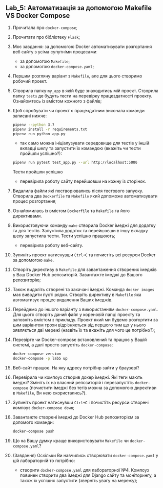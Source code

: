 ## Lab_5: Автоматизація за допомогою Makefile VS Docker Compose

1. Прочитала про `docker-compose`;
2. Прочитати про бібліотеку `Flask`; 
3. Моє завдання: за допомогою Docker автоматизувати розгортання веб сайту з усіма супутніми процесами:
    - за допомогою `Makefile`;
    - за допомогою `docker-compose.yaml`;
4. Першим розгляну варіант з `Makefile`, але для цього створимо робочий проект. 
5. Створила папку `my_app` в якій буде знаходитись мій проект. Створила папку `tests` де будуть тести на перевірку працездатності проекту. Ознайомтесь із вмістом кожного з файлів;
6. Щоб спробувати чи проект є працездатним виконала команди записані нижче:
    ```bash
    pipenv --python 3.7
    pipenv install -r requirements.txt
    pipenv run python app.py
    ```
    - так само можна ініціалузувати середовище для тестів у іншій вкладці шелу та запустити їх командою (вкажіть чи тести пройшли успішно?):
    ```bash
    pipenv run pytest test_app.py --url http://localhost:5000
    ```
   Тести пройшли успішно
    - перевірила роботу сайту перейшовши на кожну із сторінок.    
7. Видалила файли які постворювались після тестового запуску. Створила два `Dockerfile` та `Makefile` який допоможе автоматизувати процес розгортання;
8. Ознайомилась із вмістом `Dockerfile` та `Makefile` та його директивами.



9. Використовуючи команду `make` створила Docker імеджі для додатку та для тестів. Запустила додаток та перейшовши в іншу вкладку шелу запустила тести.
    Тести успішно працюють;
    - перевірила роботу веб-сайту.
    
    
    
10. Зупиніть проект натиснувши `Ctrl+C` та почистіть всі ресурси Docker за допомогою `make`.
11. Створіть директиву в `Makefile` для завантаження створених імеджів у Ваш Docker Hub репозиторій. Завантажте імеджі до Вашого репозиторію;
12. Також видаліть створені та закачані імеджі. Команда `docker images` має виводити пусті рядки. Створіть директиву в `Makefile` яка автоматизує процес видалення Ваших імеджів.
13. Перейдемо до іншого варіанту з використанням `docker-compose.yaml`. Для цього створіть даний файл у кореновій папці проекту та заповніть вмістом з прикладу. Проект який ми будемо розгортити за цим варіантом трохи відрізняється від першого тим що у нього зявляється дві мережі (назвіть їх та вкажіть для чого це потрібно?);
14. Перевірте чи Docker-compose встановлений та працює у Вашій системі, а далі просто запустіть `docker-compose`;  
    ```bash
    docker-compose version
    docker-compose -p lab5 up
    ```
15. Веб-сайт працює. На яку адресу потрібнр зайти у браузері?
16. Перевірила чи компоуз створив докер імеджі. Які теги мають імеджі? Змініть їх на власний репозиторій і перезапустіть `docker-compose` (почистити імеджі без тегів можна за допомогою директиви в `Makefile`, Ви нею скористались?).
17. Зупиніть проект натиснувши `Ctrl+C` і почистіть ресурси створені компоуз `docker-compose down`;
18. Завантажте створені імеджі до Docker Hub репозиторієм за допомого команди:
    ```bash
    docker-compose push
    ```
19. Що на Вашу думку краще використовувати `Makefile` чи `docker-compose.yaml`?
20. (Завдання) Оскільки Ви навчились створювати `docker-compose.yaml` у цій лабораторній то потрібно:
    - створити `docker-compose.yaml` для лабораторної №4. Компоуз повинен створити два імеджі для Django сайту та моніторингу, а також їх успішно запустити (зверніть увагу на мережу);